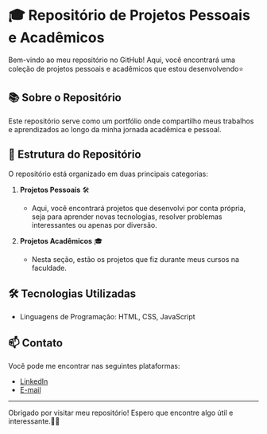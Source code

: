 # 🎓 Repositório de Projetos Pessoais e Acadêmicos

Bem-vindo ao meu repositório no GitHub! Aqui, você encontrará uma coleção de projetos pessoais e acadêmicos que estou desenvolvendo⭐

## 📚 Sobre o Repositório

Este repositório serve como um portfólio onde compartilho meus trabalhos e aprendizados ao longo da minha jornada acadêmica e pessoal.

## 📂 Estrutura do Repositório

O repositório está organizado em duas principais categorias:

1. **Projetos Pessoais** 🛠️
   - Aqui, você encontrará projetos que desenvolvi por conta própria, seja para aprender novas tecnologias, resolver problemas interessantes ou apenas por diversão.

2. **Projetos Acadêmicos** 🎓
   - Nesta seção, estão os projetos que fiz durante meus cursos na faculdade.

## 🛠️ Tecnologias Utilizadas

- Linguagens de Programação: HTML, CSS, JavaScript

## 📫 Contato

Você pode me encontrar nas seguintes plataformas:

- [LinkedIn](www.linkedin.com/in/fernandatozzihonorio)
- [E-mail](mailto:fernandatozzihonorio@gmail.com)

---

Obrigado por visitar meu repositório! Espero que encontre algo útil e interessante.💜✨
